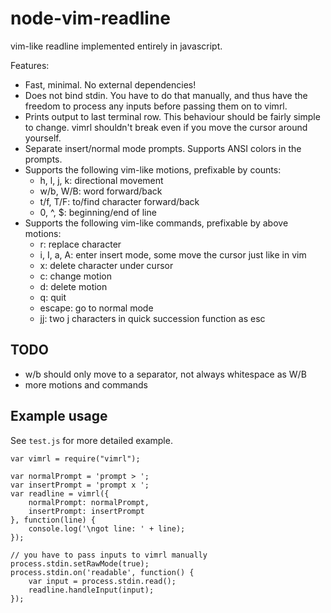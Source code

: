 node-vim-readline
=================
vim-like readline implemented entirely in javascript.

Features:
* Fast, minimal. No external dependencies!
* Does not bind stdin. You have to do that manually, and thus have the freedom
  to process any inputs before passing them on to vimrl.
* Prints output to last terminal row. This behaviour should be fairly simple to
  change. vimrl shouldn't break even if you move the cursor around yourself.
* Separate insert/normal mode prompts. Supports ANSI colors in the prompts.
* Supports the following vim-like motions, prefixable by counts:
    * h, l, j, k: directional movement
    * w/b, W/B: word forward/back
    * t/f, T/F: to/find character forward/back
    * 0, ^, $: beginning/end of line
* Supports the following vim-like commands, prefixable by above motions:
    * r: replace character
    * i, I, a, A: enter insert mode, some move the cursor just like in vim
    * x: delete character under cursor
    * c: change motion
    * d: delete motion
    * q: quit
    * escape: go to normal mode
    * jj: two j characters in quick succession function as esc

TODO
----
* w/b should only move to a separator, not always whitespace as W/B
* more motions and commands

Example usage
-------------
See `test.js` for more detailed example.

```
var vimrl = require("vimrl");

var normalPrompt = 'prompt > ';
var insertPrompt = 'prompt x ';
var readline = vimrl({
    normalPrompt: normalPrompt,
    insertPrompt: insertPrompt
}, function(line) {
    console.log('\ngot line: ' + line);
});

// you have to pass inputs to vimrl manually
process.stdin.setRawMode(true);
process.stdin.on('readable', function() {
    var input = process.stdin.read();
    readline.handleInput(input);
});
```
